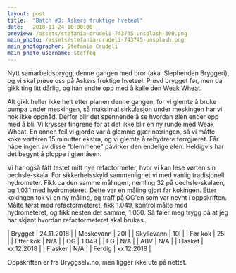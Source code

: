 ```yaml
---
layout: post
title:  "Batch #3: Askers fruktige hveteøl"
date:   2018-11-24 10:00:00
preview: /assets/stefania-crudeli-743745-unsplash-300.png
main_photo: /assets/stefania-crudeli-743745-unsplash.png
main_photographer: Stefania Crudeli
main_photo_username: steffcg
---
```


Nytt samarbeidsbrygg, denne gangen med bror (aka. Slephenden Bryggeri), og vi skal prøve oss på Askers fruktige hveteøl. Prøvd brygget før, men da gikk ting litt dårlig, og han endte opp med å kalle den [Weak Wheat](https://untappd.com/b/slephenden-bryggeri-weak-wheat/2531703).

Alt gikk heller ikke helt etter planen denne gangen, for vi glemte å bruke pumpa under meskingen, så maksimal sirkulasjon under meskingen har vi nok ikke oppnåd. Derfor blir det spennende å se hvordan ølen ender opp med å bli. Vi krysser fingrene for at det ikke blir en ny runde med Weak Wheat. En annen feil vi gjorde var å glemme gjærinæringen, så vi måtte koke vørteren 15 minutter ekstra, og vi glemte å rehydrere tørrgjæret. Får håpe ingen av disse "blemmene" påvirker den endelige ølen. Heldigvis har det begynt å ploppe i gjærlåsen.

Vi har også fått testet mitt nye refactormeter, hvor vi kan lese vørten sin oechsle-skala. For sikkerhetsskyld sammenlignet vi med vanlig tradisjonell hydrometer. Fikk ca den samme målingen, nemling 32 på oechsle-skalaen, og 1,031 med hydrometeret. Dette var en måling gjort før kokingen. Etter kokingen tok vi en ny måling, og traff på OG'en som var nevnt i oppskriften. Målte først med refactormeteret, fikk 1.049, kontrollmålte med hydrometeret, og fikk nesten det samme, 1.050. Så føler meg trygg på at jeg har skjønt hvordan refactormeteret skal brukes.


| Brygget    | 24.11.2018 |
| Meskevann  | 20l        |
| Skyllevann | 10l        |
| Før kok    | 25l        |
| Etter kok  | N/A        |
| OG         | 1.049      |
| FG         | N/A        |
| ABV        | N/A        |
| Flasket    | xx.12.2018 |
| Flasker    | N/A        |
| Ferdig     | xx.12.2018 |

Oppskriften er fra Bryggselv.no, men ligger ikke ute på nettet.
